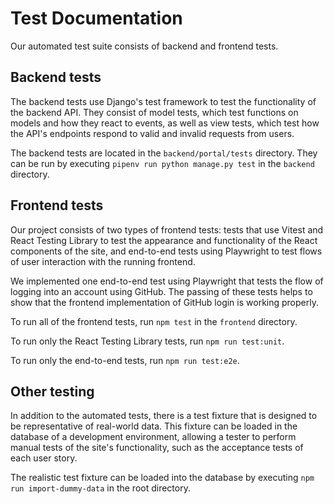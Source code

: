 # Test Documentation

Our automated test suite consists of backend and frontend tests.

## Backend tests

The backend tests use Django's test framework to test the functionality of the backend API. They consist of model tests, which test functions on models and how they react to events, as well as view tests, which test how the API's endpoints respond to valid and invalid requests from users.

The backend tests are located in the `backend/portal/tests` directory. They can be run by executing `pipenv run python manage.py test` in the `backend` directory.

## Frontend tests

Our project consists of two types of frontend tests: tests that use Vitest and React Testing Library to test the appearance and functionality of the React components of the site, and end-to-end tests using Playwright to test flows of user interaction with the running frontend.

We implemented one end-to-end test using Playwright that tests the flow of logging into an account using GitHub. The passing of these tests helps to show that the frontend implementation of GitHub login is working properly.

To run all of the frontend tests, run `npm test` in the `frontend` directory.

To run only the React Testing Library tests, run `npm run test:unit`.

To run only the end-to-end tests, run `npm run test:e2e`.

## Other testing

In addition to the automated tests, there is a test fixture that is designed to be representative of real-world data. This fixture can be loaded in the database of a development environment, allowing a tester to perform manual tests of the site's functionality, such as the acceptance tests of each user story.

The realistic test fixture can be loaded into the database by executing `npm run import-dummy-data` in the root directory.
